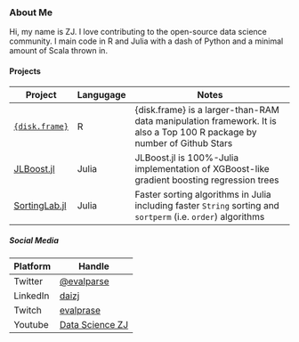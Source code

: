### About Me

Hi, my name is ZJ. I love contributing to the open-source data science community. I main code in R and Julia with a dash of Python and a minimal amount of Scala thrown in.

#### Projects

| Project | Langugage | Notes |
| -- | -- | -- |
| [`{disk.frame}`](https://github.com/xiaodaigh/disk.frame) | R | {disk.frame} is a larger-than-RAM data manipulation framework. It is also a Top 100 R package by number of Github Stars |
| [JLBoost.jl](https://github.com/xiaodaigh/JLBoost.jl) | Julia | JLBoost.jl is 100%-Julia implementation of XGBoost-like gradient boosting regression trees |
| [SortingLab.jl](https://github.com/xiaodaigh/SortingLab.jl) | Julia | Faster sorting algorithms in Julia including faster `String` sorting and `sortperm` (i.e. `order`) algorithms |

##### Social Media

| Platform | Handle |
| -- | -- |
| Twitter | [@evalparse](https://twitter.com/evalparse) |
| LinkedIn | [daizj](https://www.linkedin.com/in/daizj/) |
| Twitch | [evalprase](https://www.twitch.tv/evalprase) |
| Youtube | [Data Science ZJ](https://www.youtube.com/channel/UCKxHtRdtFEPihEjTtjG8Y8w) |


<!--
**xiaodaigh/xiaodaigh** is a ✨ _special_ ✨ repository because its `README.md` (this file) appears on your GitHub profile.

Here are some ideas to get you started:

- 🔭 I’m currently working on ...
- 🌱 I’m currently learning ...
- 👯 I’m looking to collaborate on ...
- 🤔 I’m looking for help with ...
- 💬 Ask me about ...
- 📫 How to reach me: ...
- 😄 Pronouns: ...
- ⚡ Fun fact: ...
-->
